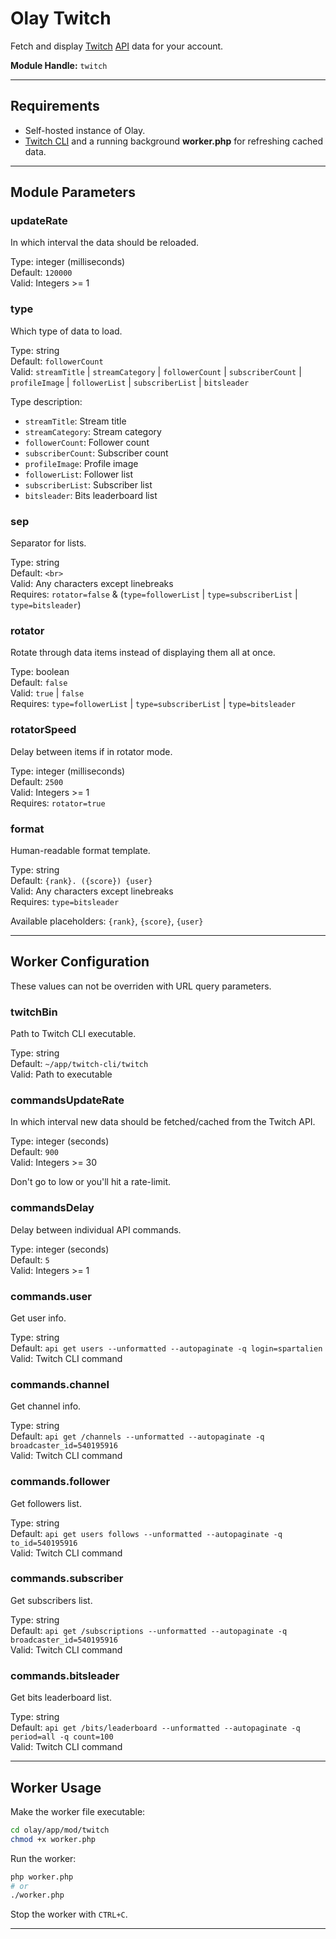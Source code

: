 # Olay Twitch

Fetch and display [Twitch](https://twitch.tv) [API](https://dev.twitch.tv/docs/api/reference) data for your account.  

**Module Handle:** `twitch`

---

## Requirements

- Self-hosted instance of Olay.
- [Twitch CLI](https://dev.twitch.tv/docs/cli) and a running background **worker.php** for refreshing cached data.

---

## Module Parameters

### updateRate

In which interval the data should be reloaded.

Type: integer (milliseconds)  
Default: `120000`  
Valid: Integers >= 1

### type

Which type of data to load.

Type: string  
Default: `followerCount`  
Valid: `streamTitle` | `streamCategory` | `followerCount` | `subscriberCount` | `profileImage` | `followerList` | `subscriberList` | `bitsleader`

Type description:
- `streamTitle`: Stream title
- `streamCategory`: Stream category
- `followerCount`: Follower count
- `subscriberCount`: Subscriber count
- `profileImage`: Profile image
- `followerList`: Follower list
- `subscriberList`: Subscriber list
- `bitsleader`: Bits leaderboard list

### sep

Separator for lists.

Type: string  
Default: `<br>`  
Valid: Any characters except linebreaks  
Requires: `rotator=false` & (`type=followerList` | `type=subscriberList` | `type=bitsleader`)

### rotator

Rotate through data items instead of displaying them all at once.

Type: boolean  
Default: `false`  
Valid: `true` | `false`  
Requires: `type=followerList` | `type=subscriberList` | `type=bitsleader`

### rotatorSpeed

Delay between items if in rotator mode.

Type: integer (milliseconds)  
Default: `2500`  
Valid: Integers >= 1  
Requires: `rotator=true`

### format

Human-readable format template.

Type: string  
Default: `{rank}. ({score}) {user}`  
Valid: Any characters except linebreaks  
Requires: `type=bitsleader`

Available placeholders: `{rank}`, `{score}`, `{user}`

---

## Worker Configuration

These values can not be overriden with URL query parameters.

### twitchBin

Path to Twitch CLI executable.

Type: string  
Default: `~/app/twitch-cli/twitch`  
Valid: Path to executable

### commandsUpdateRate

In which interval new data should be fetched/cached from the Twitch API.

Type: integer (seconds)  
Default: `900`  
Valid: Integers >= 30

Don't go to low or you'll hit a rate-limit.

### commandsDelay

Delay between individual API commands.

Type: integer (seconds)  
Default: `5`  
Valid: Integers >= 1

### commands.user

Get user info.

Type: string  
Default: `api get users --unformatted --autopaginate -q login=spartalien`  
Valid: Twitch CLI command

### commands.channel

Get channel info.

Type: string  
Default: `api get /channels --unformatted --autopaginate -q broadcaster_id=540195916`  
Valid: Twitch CLI command

### commands.follower

Get followers list.

Type: string  
Default: `api get users follows --unformatted --autopaginate -q to_id=540195916`  
Valid: Twitch CLI command

### commands.subscriber

Get subscribers list.

Type: string  
Default: `api get /subscriptions --unformatted --autopaginate -q broadcaster_id=540195916`  
Valid: Twitch CLI command

### commands.bitsleader

Get bits leaderboard list.

Type: string  
Default: `api get /bits/leaderboard --unformatted --autopaginate -q period=all -q count=100`  
Valid: Twitch CLI command

---

## Worker Usage



Make the worker file executable:

```bash
cd olay/app/mod/twitch
chmod +x worker.php
```

Run the worker:

```bash
php worker.php 
# or
./worker.php
```

Stop the worker with `CTRL+C`.

---
